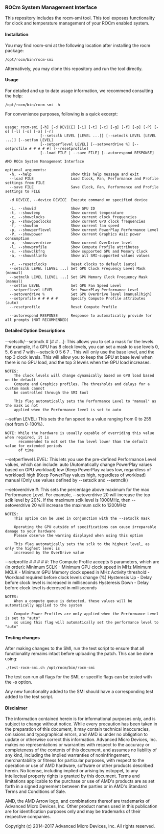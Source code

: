 ### ROCm System Management Interface

This repository includes the rocm-smi tool. This tool exposes functionality for
clock and temperature management of your ROCm enabled system.

#### Installation

You may find rocm-smi at the following location after installing the rocm package:
```shell
/opt/rocm/bin/rocm-smi
```

Alternatively, you may clone this repository and run the tool directly.

#### Usage

For detailed and up to date usage information, we recommend consulting the help:
```shell
/opt/rocm/bin/rocm-smi -h
```

For convenience purposes, following is a quick excerpt:
```shell

usage: rocm-smi [-h] [-d DEVICE] [-i] [-t] [-c] [-g] [-f] [-p] [-P] [-o] [-l] [-s] [-a] [-r]
                [--setsclk LEVEL [LEVEL ...]] [--setmclk LEVEL [LEVEL ...]] [--setfan LEVEL]
                [--setperflevel LEVEL] [--setoverdrive %] [--setprofile # # # # #] [--resetprofile]
                [--load FILE | --save FILE] [--autorespond RESPONSE]

AMD ROCm System Management Interface

optional arguments:
  -h, --help                  show this help message and exit
  --load FILE                 Load Clock, Fan, Performance and Profile settings from FILE
  --save FILE                 Save Clock, Fan, Performance and Profile settings to FILE

  -d DEVICE, --device DEVICE  Execute command on specified device

  -i, --showid                Show GPU ID
  -t, --showtemp              Show current temperature
  -c, --showclocks            Show current clock frequencies
  -g, --showgpuclocks         Show current GPU clock frequencies
  -f, --showfan               Show current fan speed
  -p, --showperflevel         Show current PowerPlay Performance Level
  -P, --showpower             Show current Graphics Asic power consumption
  -o, --showoverdrive         Show current OverDrive level
  -l, --showprofile           Show Compute Profile attributes
  -s, --showclkfrq            Show supported GPU and Memory Clock
  -a, --showallinfo           Show all SMI-supported values values

  -r, --resetclocks           Reset clocks to default (auto)
  --setsclk LEVEL [LEVEL ...] Set GPU Clock Frequency Level Mask (manual)
  --setmclk LEVEL [LEVEL ...] Set GPU Memory Clock Frequency Mask (manual)
  --setfan LEVEL              Set GPU Fan Speed Level
  --setperflevel LEVEL        Set PowerPlay Performance Level
  --setoverdrive %            Set GPU OverDrive level (manual|high)
  --setprofile # # # # #      Specify Compute Profile attributes (auto)
  --resetprofile              Reset Compute Profile

  --autorespond RESPONSE      Response to automatically provide for all prompts (NOT RECOMMENDED)
```


#### Detailed Option Descriptions

--setsclk/--setmclk # [# # ...]:
    This allows you to set a mask for the levels. For example, if a GPU has 8 clock levels,
    you can set a mask to use levels 0, 5, 6 and 7 with --setsclk 0 5 6 7 . This will only
    use the base level, and the top 3 clock levels. This will allow you to keep the GPU at
    base level when there is no GPU load, and the top 3 levels when the GPU load increases.

    NOTES:
        The clock levels will change dynamically based on GPU load based on the default
        Compute and Graphics profiles. The thresholds and delays for a custom mask cannot
        be controlled through the SMI tool

        This flag automatically sets the Performance Level to "manual" as the mask is not
        applied when the Performance level is set to auto

--setfan LEVEL:
    This sets the fan speed to a value ranging from 0 to 255 (not from 0-100%).

    NOTE: While the hardware is usually capable of overriding this value when required, it is
          recommended to not set the fan level lower than the default value for extended periods
          of time

--setperflevel LEVEL:
    This lets you use the pre-defined Performance Level values, which can include:
        auto (Automatically change PowerPlay values based on GPU workload)
        low (Keep PowerPlay values low, regardless of workload)
        high (Keep PowerPlay values high, regardless of workload)
        manual (Only use values defined by --setsclk and --setmclk)

--setoverdrive #:
    This sets the percentage above maximum for the max Performance Level.
    For example, --setoverdrive 20 will increase the top sclk level by 20%. If the maximum
    sclk level is 1000MHz, then --setoverdrive 20 will increase the maximum sclk to 1200MHz

    NOTES:
        This option can be used in conjunction with the --setsclk mask

        Operating the GPU outside of specifications can cause irreparable damage to your hardware
        Please observe the warning displayed when using this option

        This flag automatically sets the sclk to the highest level, as only the highest level is
        increased by the OverDrive value

--setprofile # # # # #:
    The Compute Profile accepts 5 parameters, which are (in order):
        Minimum SCLK       - Minimum GPU clock speed in MHz
        Minimum MCLK       - Minimum GPU Memory clock speed in MHz
        Activity threshold - Workload required before clock levels change (%)
        Hysteresis Up      - Delay before clock level is increased in milliseconds
        Hysteresis Down    - Delay before clock level is decresed in milliseconds

    NOTES:
        When a compute queue is detected, these values will be automatically applied to the system

        Compute Power Profiles are only applied when the Performance Level is set to "auto"
        so using this flag will automatically set the performance level to "auto"


#### Testing changes

After making changes to the SMI, run the test script to ensure that all functionality
remains intact before uploading the patch. This can be done using:
```shell
./test-rocm-smi.sh /opt/rocm/bin/rocm-smi
```

The test can run all flags for the SMI, or specific flags can be tested with the -s option.

Any new functionality added to the SMI should have a corresponding test added to the test script.

#### Disclaimer

The information contained herein is for informational purposes only, and is subject to change without notice. While every precaution has been taken in the preparation of this document, it may contain technical inaccuracies, omissions and typographical errors, and AMD is under no obligation to update or otherwise correct this information. Advanced Micro Devices, Inc. makes no representations or warranties with respect to the accuracy or completeness of the contents of this document, and assumes no liability of any kind, including the implied warranties of noninfringement, merchantability or fitness for particular purposes, with respect to the operation or use of AMD hardware, software or other products described herein. No license, including implied or arising by estoppel, to any intellectual property rights is granted by this document. Terms and limitations applicable to the purchase or use of AMD's products are as set forth in a signed agreement between the parties or in AMD's Standard Terms and Conditions of Sale.

AMD, the AMD Arrow logo, and combinations thereof are trademarks of Advanced Micro Devices, Inc. Other product names used in this publication are for identification purposes only and may be trademarks of their respective companies.

Copyright (c) 2014-2017 Advanced Micro Devices, Inc. All rights reserved.
